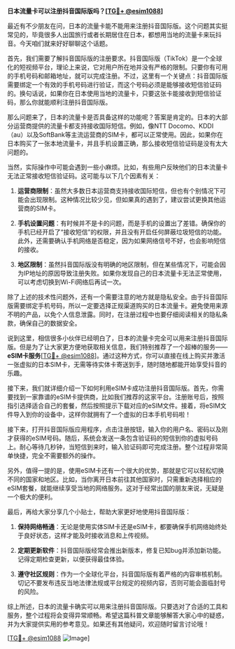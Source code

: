 **日本流量卡可以注册抖音国际版吗？[[TG💪+ @esim1088](https://t.me/s/esim1088)]**

最近有不少朋友在问，日本的流量卡能不能用来注册抖音国际版。这个问题其实挺常见的，毕竟很多人出国旅行或者长期居住在日本，都想用当地的流量卡来玩抖音。今天咱们就来好好聊聊这个话题。

首先，我们需要了解抖音国际版的注册要求。抖音国际版（TikTok）是一个全球化的短视频平台，理论上来说，它对用户所在地并没有严格的限制。只要你有可用的手机号码和邮箱地址，就可以完成注册。不过，这里有一个关键点：抖音国际版需要绑定一个有效的手机号码进行验证，而这个号码必须是能够接收短信验证码的。换句话说，如果你在日本使用当地的流量卡，只要这张卡能接收到短信验证码，那么你就能顺利注册抖音国际版。

那么问题来了，日本的流量卡是否具备这样的功能呢？答案是肯定的。日本的大部分运营商提供的流量卡都支持接收国际短信。例如，像NTT Docomo、KDDI（au）以及SoftBank等主流运营商的SIM卡，都可以正常使用。因此，如果你在日本购买了一张本地流量卡，并且手机设置正确，那么接收短信验证码是没有太大问题的。

当然，实际操作中可能会遇到一些小麻烦。比如，有些用户反映他们的日本流量卡无法正常接收短信验证码。这可能与以下几个因素有关：

1. **运营商限制**：虽然大多数日本运营商支持接收国际短信，但也有个别情况下可能会出现限制。这种情况比较少见，但如果真的遇到了，建议尝试更换其他运营商的SIM卡。
   
2. **手机设置问题**：有时候并不是卡的问题，而是手机的设置出了差错。确保你的手机已经开启了“接收短信”的权限，并且没有开启任何屏蔽垃圾短信的功能。此外，还需要确认手机网络是否稳定，因为如果网络信号不好，也会影响短信的接收。

3. **地区限制**：虽然抖音国际版没有明确的地区限制，但在某些情况下，可能会因为IP地址的原因导致注册失败。如果你发现自己的日本流量卡无法正常使用，可以考虑切换到Wi-Fi网络后再试一次。

除了上述的技术性问题外，还有一个需要注意的地方就是隐私安全。由于抖音国际版需要绑定手机号码，所以一定要选择正规渠道购买的日本流量卡。避免使用来源不明的产品，以免个人信息泄露。同时，在注册过程中也要仔细阅读相关的隐私条款，确保自己的数据安全。

说到这里，相信很多小伙伴已经明白了，日本的流量卡完全可以用来注册抖音国际版。但是为了让大家更方便地获取相关信息，我们特别推荐了一个超棒的服务——**eSIM卡服务**[[TG💪+ @esim1088](https://t.me/s/esim1088)]。通过这种方式，你可以直接在线上购买并激活一张虚拟的日本SIM卡，无需等待实体卡寄送到手，随时随地都能开始享受抖音的乐趣。

接下来，我们就详细介绍一下如何利用eSIM卡成功注册抖音国际版。首先，你需要找到一家靠谱的eSIM卡提供商，比如我们推荐的这家平台。注册账号后，按照指引选择适合自己的套餐，然后按照提示下载对应的eSIM文件。接着，将eSIM文件导入到你的设备中，这样你就拥有了一个虚拟的日本手机号码啦！

接下来，打开抖音国际版应用程序，点击注册按钮，输入你的用户名、密码以及刚才获得的eSIM号码。随后，系统会发送一条包含验证码的短信到你的虚拟号码上。耐心等待几秒钟，当短信到来时，输入验证码即可完成注册。整个过程非常简单快捷，完全不需要额外的操作。

另外，值得一提的是，使用eSIM卡还有一个很大的优势，那就是它可以轻松切换不同的国家和地区。比如，当你离开日本前往其他国家时，只需重新选择相应的eSIM套餐，就能继续享受当地的网络服务。这对于经常出国的朋友来说，无疑是一个极大的便利。

最后，再给大家分享几个小贴士，帮助大家更好地使用抖音国际版：

1. **保持网络畅通**：无论是使用实体SIM卡还是eSIM卡，都要确保手机网络始终处于良好状态，这样才能及时接收消息和上传视频。

2. **定期更新软件**：抖音国际版经常会推出新版本，修复已知bug并添加新功能。记得定期检查更新，以便获得最佳体验。

3. **遵守社区规则**：作为一个全球化平台，抖音国际版有着严格的内容审核机制。切记不要发布违反当地法律法规或平台规定的视频内容，否则可能会面临封号的风险。

综上所述，日本的流量卡确实可以用来注册抖音国际版。只要选对了合适的工具和服务，整个过程将会变得异常顺畅。希望这篇科普文章能够解答大家心中的疑惑，并为大家提供实用的参考意见。如果还有其他疑问，欢迎随时留言讨论哦！

[[TG💪+ @esim1088](https://t.me/s/esim1088) ![Image](https://i.postimg.cc/4NQfJmqS/Snipaste-2025-05-13-00-14-12.png)]